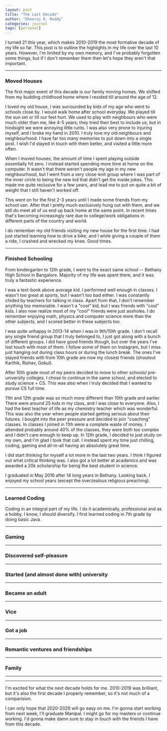 ```yaml
---
layout: post
title: "The Last Decode"
author: "Dheeraj R. Reddy"
categories: journal
tags: [personal]
---
```


I turned 21 this year, which makes 2010-2019 the most formative decade
of my life so far. This post is to outline the highlights in my life 
over the last 10 years. However, I'm limited by my own memory, and I've
probably forgotten some things, but if I don't remember them then let's 
hope they aren't that important. 

---
### Moved Houses

The first major event of this decade is our family moving homes. We shifted
from my budding childhood home where I resided till around the age of 12. 

I loved my old house, I was surrounded by kids of my age who went to schools
close by. I would walk home after school everyday. We played till the 
sun set or till our feet hurt. We used to play with neighbours who were 
much older than me, like 4-5 years; they tried their best to include us, 
but in hindsight we were annoying little runts. I was also very prone 
to injuring myself, and I broke my hand in 2010. I truly love my old neighbours 
and neighbourhood. I have far too many memories to put down into a single 
post. I wish I'd stayed in touch with them better, and visited a little
more often. 

When I moved houses, the amount of time I spent playing outside essentially
hit zero. I instead started spending more time at home on the computer. 
It wasn't that there weren't people my age in my new neighbourhood, but I 
went from a very close-knit group where I was part of the inner circle to
being the new kid that didn't get the inside jokes. This made me quite 
reclusive for a few years, and lead me to put on quite a bit of weight
that I still haven't worked off. 

This went on for the first 2-3 years until I made some friends from 
my school van. After that I pretty much exclusively hung out with them, 
and we still do meet all of us end up back home at the same point. In 
recent times that's becoming increasingly rare due to college/work 
obligations in different parts of the country and world.

I do remember my old friends visiting my new house for the first time. 
I had just started learning how to drive a bike, and I while giving a 
couple of them a ride, I crashed and wrecked my knee. Good times. 

---
### Finished Schooling

From kindergarten to 12th grade, I went to the exact same school --
Bethany High School in Bangalore. Majority of my life was spent there, and 
it was truly a fantastic experience. 

I was a text-book above average kid. I performed well enough in classes. 
I wasn't too great at sports, but I wasn't too bad either. I was 
constantly chided by teachers for talking in class. Apart from that, I 
don't remember anything too memorable. I wasn't a "cool" kid, but I was friends 
with "cool" kids. I also now realize most of my "cool" friends were just
assholes. I do remember enjoying math, physics and computer science 
more than the other subjects, and I scored better in these subjects too.

I was quite unhappy in 2013-14 when I was in 9th/10th grade. I don't recall 
any single friend group that I truly belonged to, I just got along with a 
bunch of different groups. I did have good friends though, but over the years
I've lost touch with most of them. I follow some of them on Instagram, but
I miss just hanging out during class hours or during the lunch break. The
ones I've stayed friends with from 10th grade are now my closest
friends (shoutout Karthik, Rishav, Gokul).

After 10th grade most of my peers decided to move to other schools/
pre-university colleges. I chose to continue in the same school, and elected
to study science + CS. This was also when I truly decided that I wanted to 
pursue CS full time. 

11th and 12th grade was so much more different than 10th grade and earlier. 
There were around 25 kids in my class, and I was close to everyone. Also, 
I had the best teacher of life as my chemistry teacher which was wonderful. 
This was also the year when people started getting serious about their 
futures. I bought into the peer pressure and decided to join "coaching" classes.
In classes I joined in 11th were a complete waste of money. I attended
probably around 40% of the classes, they were both too complex and I 
didn't care enough to keep up. In 12th grade, I decided to just study on
my own, and I'm glad I took that call. I instead spent my time just 
chilling, coding, gaming and all-in-all having an absolutely great time. 

I did start thinking for myself a lot more in the last two years. I think 
I figured out what critical thinking was. I also got a lot better at academics 
and was awarded a 20k scholarship for being the best student in science. 

I graduated in May 2016 after 14 long years in Bethany. Looking back, I 
enjoyed my school years (except the overzealous religious preaching). 

---
### Learned Coding

Coding in an integral part of my life. I do it academically, professional
and as a hobby. I know, I should diversify. I first learned coding in 
7th grade by doing basic Java. 

---
### Gaming

---
### Discovered self-pleasure

---
### Started (and almost done with) university

---
### Became an adult

---
### Vice

---
### Got a job

---
### Romantic ventures and friendships

---
### Family
---
---

I'm excited for what the next decade holds for me. 2010-2019 was brilliant, 
but it's also the first decade I properly remember, so it's not much of a 
comparision. 

I can only hope that 2020-2029 will go easy on me. I'm gonna start working from
next week, I'll graduate Manipal. I might go for my masters or continue 
working. I'd gonna make damn sure to stay in touch with the friends I have
from this decade. 
